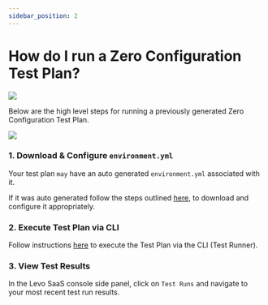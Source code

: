 ```yaml
---
sidebar_position: 2
---
```


# How do I run a Zero Configuration Test Plan?
![](../../../assets/zero-conf-test-plan.svg)

Below are the high level steps for running a previously generated Zero Configuration Test Plan.

![](../../../assets/task-run-zero-conf-test-plan.svg)

### 1. Download & Configure `environment.yml`
    
Your test plan `may` have an auto generated `environment.yml` associated with it.
    
If it was auto generated follow the steps outlined [here](../../test-your-app/test-app-security/zero-conf/configure-env-yml.md), to download and configure it appropriately.

### 2. Execute Test Plan via CLI

Follow instructions [here](../../test-your-app/test-app-security/zero-conf/execute-test-plan.md) to execute the Test Plan via the CLI (Test Runner).

### 3. View Test Results

In the Levo SaaS console side panel, click on `Test Runs` and navigate to your most recent test run results.